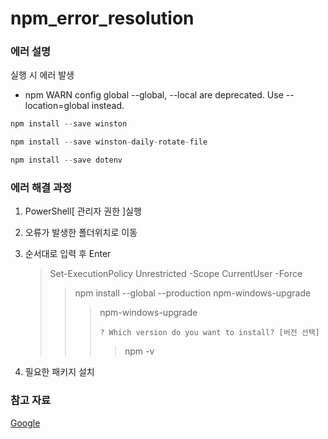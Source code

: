 # npm_error_resolution

### 에러 설명

실행 시 에러 발생

- npm WARN config global --global, --local are deprecated. Use --location=global instead.

```javascript
npm install --save winston
```

```javascript
npm install --save winston-daily-rotate-file
```

```javascript
npm install --save dotenv
```

### 에러 해결 과정

1. PowerShell[ 관리자 권한 ]실행
2. 오류가 발생한 폴더위치로 이동
3. 순서대로 입력 후 Enter

   > Set-ExecutionPolicy Unrestricted -Scope CurrentUser -Force
   >
   > > npm install --global --production npm-windows-upgrade
   > >
   > > > npm-windows-upgrade
   > > >
   > > > ```
   > > > ? Which version do you want to install? [버전 선택]
   > > > ```
   > > >
   > > > > npm -v

4. 필요한 패키지 설치

### 참고 자료

[Google](https://velog.io/@do_ng_iill/npm-WARN-config-global-global-local-are-deprecated.-Use-locationglobal-instead.-%ED%95%B4%EA%B2%B0, "comclothing.log")
